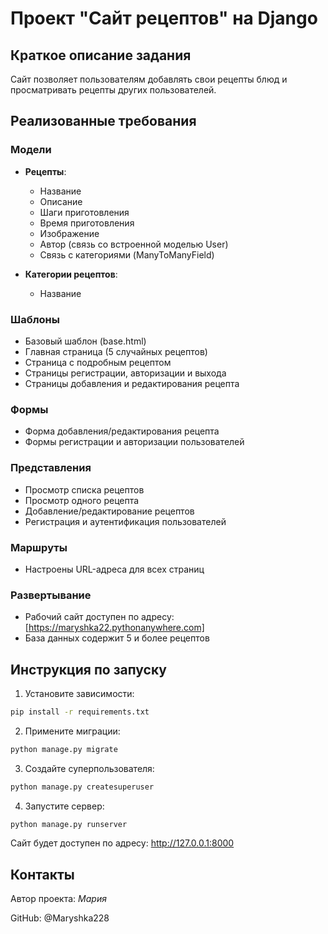 # Проект "Сайт рецептов" на Django

## Краткое описание задания
Сайт позволяет пользователям добавлять свои рецепты блюд и просматривать рецепты других пользователей.

## Реализованные требования

### Модели
- **Рецепты**:
  - Название
  - Описание
  - Шаги приготовления
  - Время приготовления
  - Изображение
  - Автор (связь со встроенной моделью User)
  - Связь с категориями (ManyToManyField)

- **Категории рецептов**:
  - Название

### Шаблоны
- Базовый шаблон (base.html)
- Главная страница (5 случайных рецептов)
- Страница с подробным рецептом
- Страницы регистрации, авторизации и выхода
- Страницы добавления и редактирования рецепта

### Формы
- Форма добавления/редактирования рецепта
- Формы регистрации и авторизации пользователей

### Представления
- Просмотр списка рецептов
- Просмотр одного рецепта
- Добавление/редактирование рецептов
- Регистрация и аутентификация пользователей

### Маршруты
- Настроены URL-адреса для всех страниц

### Развертывание
- Рабочий сайт доступен по адресу: [https://maryshka22.pythonanywhere.com]
- База данных содержит 5 и более рецептов

## Инструкция по запуску
1. Установите зависимости:
```bash
pip install -r requirements.txt
```

2. Примените миграции:
```bash
python manage.py migrate
```

3. Создайте суперпользователя:
```bash
python manage.py createsuperuser
```


4. Запустите сервер:
```bash
python manage.py runserver
```

Сайт будет доступен по адресу: http://127.0.0.1:8000


## Контакты

Автор проекта: *Мария*

GitHub: @Maryshka228
